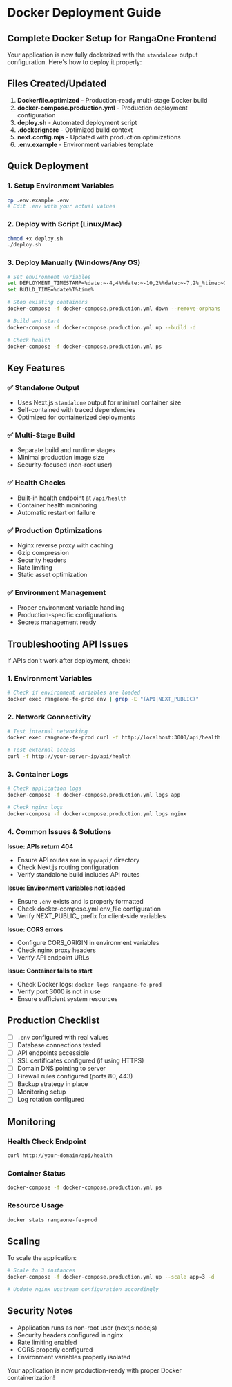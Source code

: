 # Docker Deployment Guide

## Complete Docker Setup for RangaOne Frontend

Your application is now fully dockerized with the `standalone` output configuration. Here's how to deploy it properly:

## Files Created/Updated

1. **Dockerfile.optimized** - Production-ready multi-stage Docker build
2. **docker-compose.production.yml** - Production deployment configuration
3. **deploy.sh** - Automated deployment script
4. **.dockerignore** - Optimized build context
5. **next.config.mjs** - Updated with production optimizations
6. **.env.example** - Environment variables template

## Quick Deployment

### 1. Setup Environment Variables
```bash
cp .env.example .env
# Edit .env with your actual values
```

### 2. Deploy with Script (Linux/Mac)
```bash
chmod +x deploy.sh
./deploy.sh
```

### 3. Deploy Manually (Windows/Any OS)
```bash
# Set environment variables
set DEPLOYMENT_TIMESTAMP=%date:~-4,4%%date:~-10,2%%date:~-7,2%_%time:~0,2%%time:~3,2%%time:~6,2%
set BUILD_TIME=%date%T%time%

# Stop existing containers
docker-compose -f docker-compose.production.yml down --remove-orphans

# Build and start
docker-compose -f docker-compose.production.yml up --build -d

# Check health
docker-compose -f docker-compose.production.yml ps
```

## Key Features

### ✅ Standalone Output
- Uses Next.js `standalone` output for minimal container size
- Self-contained with traced dependencies
- Optimized for containerized deployments

### ✅ Multi-Stage Build
- Separate build and runtime stages
- Minimal production image size
- Security-focused (non-root user)

### ✅ Health Checks
- Built-in health endpoint at `/api/health`
- Container health monitoring
- Automatic restart on failure

### ✅ Production Optimizations
- Nginx reverse proxy with caching
- Gzip compression
- Security headers
- Rate limiting
- Static asset optimization

### ✅ Environment Management
- Proper environment variable handling
- Production-specific configurations
- Secrets management ready

## Troubleshooting API Issues

If APIs don't work after deployment, check:

### 1. Environment Variables
```bash
# Check if environment variables are loaded
docker exec rangaone-fe-prod env | grep -E "(API|NEXT_PUBLIC)"
```

### 2. Network Connectivity
```bash
# Test internal networking
docker exec rangaone-fe-prod curl -f http://localhost:3000/api/health

# Test external access
curl -f http://your-server-ip/api/health
```

### 3. Container Logs
```bash
# Check application logs
docker-compose -f docker-compose.production.yml logs app

# Check nginx logs
docker-compose -f docker-compose.production.yml logs nginx
```

### 4. Common Issues & Solutions

**Issue: APIs return 404**
- Ensure API routes are in `app/api/` directory
- Check Next.js routing configuration
- Verify standalone build includes API routes

**Issue: Environment variables not loaded**
- Ensure `.env` exists and is properly formatted
- Check docker-compose.yml env_file configuration
- Verify NEXT_PUBLIC_ prefix for client-side variables

**Issue: CORS errors**
- Configure CORS_ORIGIN in environment variables
- Check nginx proxy headers
- Verify API endpoint URLs

**Issue: Container fails to start**
- Check Docker logs: `docker logs rangaone-fe-prod`
- Verify port 3000 is not in use
- Ensure sufficient system resources

## Production Checklist

- [ ] `.env` configured with real values
- [ ] Database connections tested
- [ ] API endpoints accessible
- [ ] SSL certificates configured (if using HTTPS)
- [ ] Domain DNS pointing to server
- [ ] Firewall rules configured (ports 80, 443)
- [ ] Backup strategy in place
- [ ] Monitoring setup
- [ ] Log rotation configured

## Monitoring

### Health Check Endpoint
```bash
curl http://your-domain/api/health
```

### Container Status
```bash
docker-compose -f docker-compose.production.yml ps
```

### Resource Usage
```bash
docker stats rangaone-fe-prod
```

## Scaling

To scale the application:

```bash
# Scale to 3 instances
docker-compose -f docker-compose.production.yml up --scale app=3 -d

# Update nginx upstream configuration accordingly
```

## Security Notes

- Application runs as non-root user (nextjs:nodejs)
- Security headers configured in nginx
- Rate limiting enabled
- CORS properly configured
- Environment variables properly isolated

Your application is now production-ready with proper Docker containerization!